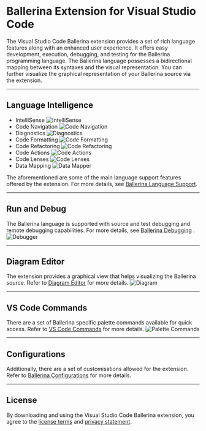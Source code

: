 # Ballerina Extension for Visual Studio Code

The Visual Studio Code Ballerina extension provides a set of rich language features along with an enhanced user experience. It offers easy development, execution, debugging, and testing for the Ballerina programming language. The Ballerina language possesses a bidirectional mapping between its syntaxes and the visual representation. You can further visualize the graphical representation of your Ballerina source via the extension.

---
## Language Intelligence
- IntelliSense
    ![IntelliSense](https://github.com/wso2/ballerina-plugin-vscode/blob/main/resources/images/intellisense.gif?raw=true)
- Code Navigation
    ![Code Navigation](https://github.com/wso2/ballerina-plugin-vscode/blob/main/resources/images/code-navigation.gif?raw=true)
- Diagnostics
    ![Diagnostics](https://github.com/wso2/ballerina-plugin-vscode/blob/main/resources/images/diagnostics.gif?raw=true)
- Code Formatting
    ![Code Formatting](https://github.com/wso2/ballerina-plugin-vscode/blob/main/resources/images/code-formatting.gif?raw=true)
- Code Refactoring
    ![Code Refactoring](https://github.com/wso2/ballerina-plugin-vscode/blob/main/resources/images/code-refactoring.gif?raw=true)
- Code Actions
    ![Code Actions](https://github.com/wso2/ballerina-plugin-vscode/blob/main/resources/images/code-action.gif?raw=true)
- Code Lenses
    ![Code Lenses](https://github.com/wso2/ballerina-plugin-vscode/blob/main/resources/images/code-lens.gif?raw=true)
- Data Mapping
    ![Data Mapper](https://github.com/wso2/ballerina-plugin-vscode/blob/main/resources/images/data-mapper.gif?raw=true)

The aforementioned are some of the main language support features offered by the extension. For more details, see [Ballerina Language Support](https://ballerina.io/learn/tooling-guide/visual-studio-code-extension/language-support/).

---
## Run and Debug
The Ballerina language is supported with source and test debugging and remote debugging capabilities. For more details, see [Ballerina Debugging](https://ballerina.io/learn/tooling-guide/visual-studio-code-extension/debugging/) .
![Debugger](https://github.com/wso2/ballerina-plugin-vscode/blob/main/resources/images/debugger.gif?raw=true)

---
## Diagram Editor
The extension provides a graphical view that helps visualizing the Ballerina source. Refer to [Diagram Editor](https://ballerina.io/learn/tooling-guide/visual-studio-code-extension/diagram-editor/) for more details.
![Diagram](https://github.com/wso2/ballerina-plugin-vscode/blob/main/resources/images/diagram.gif?raw=true)

---
## VS Code Commands
There are a set of Ballerina specific palette commands available for quick access. Refer to [VS Code Commands](https://ballerina.io/learn/tooling-guide/visual-studio-code-extension/vs-code-commands/) for more details.
![Palette Commands](https://github.com/wso2/ballerina-plugin-vscode/blob/main/resources/images/commands.gif?raw=true)

---
## Configurations
Additionally, there are a set of customisations allowed for the extension. Refer to [Ballerina Configurations](https://ballerina.io/learn/tooling-guide/visual-studio-code-extension/configurations/) for more details.

---
## License
By downloading and using the Visual Studio Code Ballerina extension, you agree to the [license terms](https://wso2.com/licenses/ballerina-vscode-plugin-2021-05-25/) and [privacy statement](https://wso2.com/privacy-policy).
